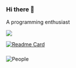 ### Hi there 👋

A programming enthusiast

![](https://komarev.com/ghpvc/?username=flutas-web)

[![Readme Card](https://github-readme-stats.vercel.app/api/pin/?username=flutas-web&repo=thread.js)](https://github.com/flutas-web/thread.js)


### 
![People](https://moe-counter.glitch.me/get/@flutas-web)
